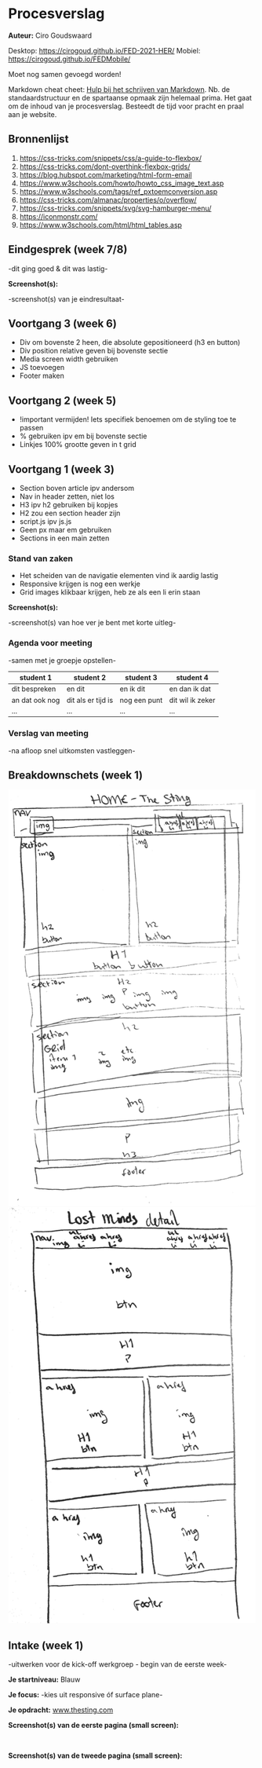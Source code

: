 # Procesverslag
**Auteur:** Ciro Goudswaard

Desktop: https://cirogoud.github.io/FED-2021-HER/
Mobiel: https://cirogoud.github.io/FEDMobile/

Moet nog samen gevoegd worden!

Markdown cheat cheet: [Hulp bij het schrijven van Markdown](https://github.com/adam-p/markdown-here/wiki/Markdown-Cheatsheet). Nb. de standaardstructuur en de spartaanse opmaak zijn helemaal prima. Het gaat om de inhoud van je procesverslag. Besteedt de tijd voor pracht en praal aan je website.



## Bronnenlijst
1. https://css-tricks.com/snippets/css/a-guide-to-flexbox/
2. https://css-tricks.com/dont-overthink-flexbox-grids/
3. https://blog.hubspot.com/marketing/html-form-email
4. https://www.w3schools.com/howto/howto_css_image_text.asp
5. https://www.w3schools.com/tags/ref_pxtoemconversion.asp
6. https://css-tricks.com/almanac/properties/o/overflow/
7. https://css-tricks.com/snippets/svg/svg-hamburger-menu/
8. https://iconmonstr.com/
9. https://www.w3schools.com/html/html_tables.asp



## Eindgesprek (week 7/8)

-dit ging goed & dit was lastig-

**Screenshot(s):**

-screenshot(s) van je eindresultaat-



## Voortgang 3 (week 6)

- Div om bovenste 2 heen, die absolute gepositioneerd (h3 en button)
- Div position relative geven bij bovenste sectie
- Media screen width gebruiken
- JS toevoegen
- Footer maken


## Voortgang 2 (week 5)

- !important vermijden! Iets specifiek benoemen om de styling toe te passen
- % gebruiken ipv em bij bovenste sectie
- Linkjes 100% grootte geven in t grid 


## Voortgang 1 (week 3)

- Section boven article ipv andersom
- Nav in header zetten, niet los
- H3 ipv h2 gebruiken bij kopjes
- H2 zou een section header zijn
- script.js ipv js.js
- Geen px maar em gebruiken
- Sections in een main zetten

### Stand van zaken

- Het scheiden van de navigatie elementen vind ik aardig lastig
- Responsive krijgen is nog een werkje
- Grid images klikbaar krijgen, heb ze als een li erin staan

**Screenshot(s):**

-screenshot(s) van hoe ver je bent met korte uitleg-

### Agenda voor meeting

-samen met je groepje opstellen-

| student 1      | student 2          | student 3    | student 4        |
| ---            | ---                | ---          | ---              |
| dit bespreken  | en dit             | en ik dit    | en dan ik dat    |
| an dat ook nog | dit als er tijd is | nog een punt | dit wil ik zeker |
| ...            | ...                | ...          | ...              |

### Verslag van meeting

-na afloop snel uitkomsten vastleggen-



## Breakdownschets (week 1)

<img src="./images/The Sting Home Breakdown.jpg" alt="">
<img src="./images/Lost Minds Detail Breakdown.jpg" alt="">


## Intake (week 1)
-uitwerken voor de kick-off werkgroep - begin van de eerste week-

**Je startniveau:** Blauw

**Je focus:** -kies uit responsive óf surface plane-

**Je opdracht:** www.thesting.com 

**Screenshot(s) van de eerste pagina (small screen):**

<img src="./images/The Sting home.jpg" alt="">

**Screenshot(s) van de tweede pagina (small screen):**
    
<img src="./images/Lost Minds detail.jpg" alt="">